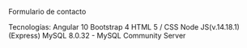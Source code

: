 
Formulario de contacto

Tecnologías:
Angular 10
Bootstrap 4
HTML 5 / CSS
Node JS(v.14.18.1) (Express)
MySQL 8.0.32 - MySQL Community Server
